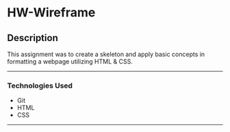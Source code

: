 # HW-Wireframe

## Description
This assignment was to create a skeleton and apply basic concepts in formatting a webpage utilizing HTML & CSS.

----

### Technologies Used

* Git
* HTML
* CSS 
----